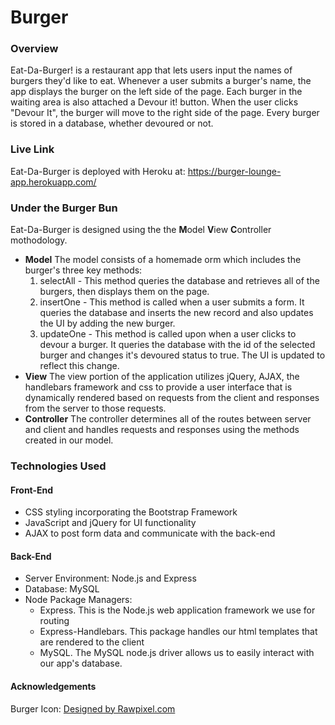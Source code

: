 # Burger
### Overview
Eat-Da-Burger! is a restaurant app that lets users input the names of burgers they'd like to eat. Whenever a user submits a burger's name, the app displays the burger on the left side of the page. Each burger in the waiting area is also attached a Devour it! button. When the user clicks "Devour It", the burger will move to the right side of the page. Every burger is stored in a database, whether devoured or not.

### Live Link
Eat-Da-Burger is deployed with Heroku at: https://burger-lounge-app.herokuapp.com/

### Under the Burger Bun
Eat-Da-Burger is designed using the the **M**odel **V**iew **C**ontroller mothodology. 
* **Model**
The model consists of a homemade orm which includes the burger's three key methods:
  1. selectAll - This method queries the database and retrieves all of the burgers, then displays them on the page.
  2. insertOne - This method is called when a user submits a form. It queries the database and inserts the new record and also updates the UI by adding the new burger.
  3. updateOne - This method is called upon when a user clicks to devour a burger. It queries the database with the id of the selected burger and changes it's devoured status to true. The UI is updated to reflect this change.
* **View**
The view portion of the application utilizes jQuery, AJAX, the handlebars framework and css to provide a user interface that is dynamically rendered based on requests from the client and responses from the server to those requests.
* **Controller**
The controller determines all of the routes between server and client and handles requests and responses using the methods created in our model.

### Technologies Used
#### Front-End
* CSS styling incorporating the Bootstrap Framework
* JavaScript and jQuery for UI functionality
* AJAX to post form data and communicate with the back-end

#### Back-End
* Server Environment: Node.js and Express
* Database: MySQL
* Node Package Managers: 
  - Express. This is the Node.js web application framework we use for routing
  - Express-Handlebars. This package handles our html templates that are rendered to the client
  - MySQL. The MySQL node.js driver allows us to easily interact with our app's database.

#### Acknowledgements
Burger Icon: <a href='https://www.freepik.com/free-vector/big-hamburger-icon-graphic-illustration_2631301.htm'>Designed by Rawpixel.com</a>
